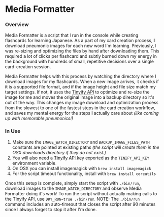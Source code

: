 # Media Formatter

### Overview
Media Formatter is a script that I run in the console while creating flashcards for learning Japanese. As a part of my card creation process, I download pneumonic images for each new word I'm learning. Previously, I was re-sizing and optimizing the files by hand after downloading them. This required a lot of clicks per flashcard and subtly burned down my energy in the background with hundreds of small, repetitive decisions over a single card-creation session.

Media Formatter helps with this process by watching the directory where I download images for my flashcards. When a new image arrives, it checks if it is a supported file format, and if the image height and file size match my target settings. If not, it uses the [Tinyify API](https://tinypng.com/developers) to optimize and re-size the image for me and moves the original image into a backup directory so it's out of the way. This changes my image download and optimization process from the slowest to one of the fastest steps in the card creation workflow, and saves my mental energy for the steps I actually care about _(like coming up with memorable pneumonics!)_

### In Use
1. Make sure the `IMAGE_WATCH_DIRECTORY` and `BACKUP_IMAGE_FILES_PATH` constants are pointed at existing paths _(the script will create them in the OSX downloads directory if they do not exist.)_
2. You will also need a [Tinyify API key](https://tinypng.com/developers) exported as the `TINIFY_API_KEY` environment variable.
3. On OSX you can install imagemagick with `brew install imagemagick`
4. For the script timeout functionality, install with `brew install coreutils`

Once this setup is complete, simply start the script with `./bin/run`, download images to the `IMAGE_WATCH_DIRECTORY` and observe Media Formatter doing it's work! To run the script without actually making calls to the Tinyify API, use `DRY_RUN=true ./bin/run`. NOTE: The `./bin/run` command includes an auto-timeout that closes the script after 90 minutes since I always forget to stop it after I'm done.
